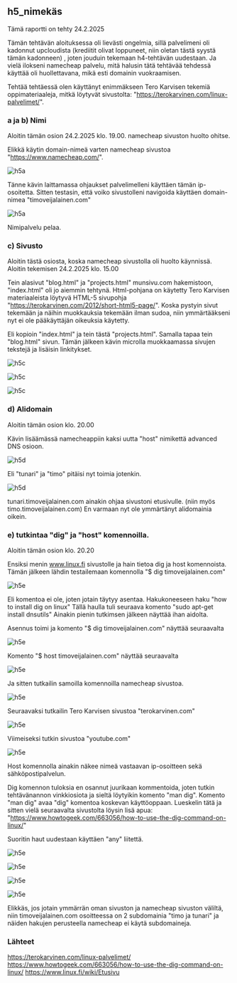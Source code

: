 ## h5_nimekäs
Tämä raportti on tehty 24.2.2025

Tämän tehtävän aloituksessa oli lievästi ongelmia, sillä palvelimeni oli kadonnut upcloudista (krediitit olivat loppuneet, niin oletan tästä syystä tämän kadonneen) , joten jouduin tekemaan h4-tehtävän uudestaan. Ja vielä ilokseni namecheap palvelu, mitä halusin tätä tehtävää tehdessä käyttää oli huollettavana, mikä esti domainin vuokraamisen.

Tehtää tehtäessä olen käyttänyt enimmäkseen Tero Karvisen tekemiä oppimateriaaleja, mitkä löytyvät sivustolta: "https://terokarvinen.com/linux-palvelimet/".

### a ja b) Nimi
Aloitin tämän osion 24.2.2025 klo. 19.00. namecheap sivuston huolto ohitse.

Elikkä käytin domain-nimeä varten namecheap sivustoa "https://www.namecheap.com/".

![h5a](images/h5_a_namecheap.png)

Tänne kävin laittamassa ohjaukset palvelimelleni käyttäen tämän ip-osoitetta. Sitten testasin, että voiko sivustolleni navigoida käyttäen domain-nimea "timoveijalainen.com"

![h5a](images/h5_a_selain.png)

Nimipalvelu pelaa.

### c) Sivusto
Aloitin tästä osiosta, koska namecheap sivustolla oli huolto käynnissä. Aloitin tekemisen 24.2.2025 klo. 15.00

Tein alasivut "blog.html" ja "projects.html" munsivu.com hakemistoon, "index.html" oli jo aiemmin tehtynä. Html-pohjana on käytetty Tero Karvisen materiaaleista löytyvä HTML-5 sivupohja "https://terokarvinen.com/2012/short-html5-page/". Koska pystyin sivut tekemään ja näihin muokkauksia tekemään ilman sudoa, niin ymmärtääkseni nyt ei ole pääkäyttäjän oikeuksia käytetty.

Eli kopioin "index.html" ja tein tästä "projects.html". Samalla tapaa tein "blog.html" sivun. Tämän jälkeen kävin microlla muokkaamassa sivujen tekstejä ja lisäisin linkitykset.

![h5c](images/h5_c_htmlsivut.png)

![h5c](images/h5_c_micro.png)

![h5c](images/h5_c_linkit.png)

### d) Alidomain
Aloitin tämän osion klo. 20.00

Kävin lisäämässä namecheappiin kaksi uutta "host" nimikettä advanced DNS osioon.

![h5d](images/h5_d_namecheap.png)

Eli "tunari" ja "timo" pitäisi nyt toimia jotenkin.

![h5d](images/h5_d_tunari.png)

tunari.timoveijalainen.com ainakin ohjaa sivustoni etusivulle. (niin myös timo.timoveijalainen.com)
En varmaan nyt ole ymmärtänyt alidomainia oikein.

### e) tutkintaa "dig" ja "host" komennoilla.
Aloitin tämän osion klo. 20.20

Ensiksi menin www.linux.fi sivustolle ja hain tietoa dig ja host komennoista. Tämän jälkeen lähdin testailemaan komennolla "$ dig timoveijalainen.com" 

![h5e](images/h5_e_dig.png)

Eli komentoa ei ole, joten jotain täytyy asentaa. Hakukoneeseen haku "how to install dig on linux" Tällä haulla tuli seuraava komento "sudo apt-get install dnsutils" Ainakin pienin tutkimsen jälkeen näyttää ihan aidolta.

Asennus toimi ja komento "$ dig timoveijalainen.com" näyttää seuraavalta

![h5e](images/h5_e_dig2.png)

Komento "$ host timoveijalainen.com" näyttää seuraavalta

![h5e](images/h5_e_host.png)

Ja sitten tutkailin samoilla komennoilla namecheap sivustoa.

![h5e](images/h5_e_namecheap.png)

Seuraavaksi tutkailin Tero Karvisen sivustoa "terokarvinen.com"

![h5e](images/h5_e_terokarvinen.png)

Viimeiseksi tutkin sivustoa "youtube.com"

![h5e](images/h5_e_youtube.png)

Host komennolla ainakin näkee nimeä vastaavan ip-osoitteen sekä sähköpostipalvelun.

Dig komennon tuloksia en osannut juurikaan kommentoida, joten tutkin tehtävänannon vinkkiosiota ja sieltä löytyikin komento "man dig". Komento "man dig" avaa "dig" komentoa koskevan käyttöoppaan. Lueskelin tätä ja sitten vielä seuraavalta sivustolta löysin lisä apua: "https://www.howtogeek.com/663056/how-to-use-the-dig-command-on-linux/"

Suoritin haut uudestaan käyttäen "any" liitettä. 

![h5e](images/h5_e_omaany.png)

![h5e](images/h5_e_namecheapany.png)

![h5e](images/h5_e_terokarvinenany.png)

![h5e](images/h5_e_youtubeany.png)

Elikkäs, jos jotain ymmärrän oman sivuston ja namecheap sivuston väliltä, niin timoveijalainen.com osoitteessa on 2 subdomainia "timo ja tunari" ja näiden hakujen perusteella namecheap ei käytä subdomaineja. 


### Lähteet

https://terokarvinen.com/linux-palvelimet/
https://www.howtogeek.com/663056/how-to-use-the-dig-command-on-linux/
https://www.linux.fi/wiki/Etusivu
